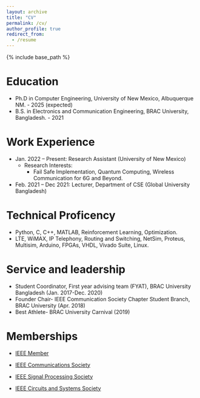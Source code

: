 ```yaml
---
layout: archive
title: "CV"
permalink: /cv/
author_profile: true
redirect_from:
  - /resume
---
```


{% include base_path %}

Education
======
* Ph.D in Computer Engineering, University of New Mexico, Albuquerque NM. - 2025 (expected)
* B.S. in Electronics and Communication Engineering, BRAC University, Bangladesh. - 2021

Work Experience
======
* Jan. 2022 – Present: Research Assistant (University of New Mexico)
  * Research Interests: 
    - Fail Safe Implementation, Quantum Computing, Wireless Communication for 6G and Beyond.
* Feb. 2021 – Dec 2021: Lecturer, Department of CSE (Global University Bangladesh)

Technical Proficency
======
*	Python, C, C++, MATLAB, Reinforcement Learning, Optimization.
*	LTE, WiMAX, IP Telephony, Routing and Switching, NetSim, Proteus, Multisim, Arduino, FPGAs, VHDL, Vivado Suite, Linux.

Service and leadership
======
* Student Coordinator, First year advising team (FYAT), BRAC University Bangladesh (Jan. 2017-Dec. 2020)
* Founder Chair- IEEE Communication Society Chapter Student Branch, BRAC University (Apr. 2018)
* Best Athlete- BRAC University Carnival (2019)

Memberships
======
- <p><a href="https://anindyabal.github.io/files/A1.pdf" target="_blank">IEEE Member</a></p>
- <p><a href="https://anindyabal.github.io/files/A3.pdf" target="_blank">IEEE Communications Society</a></p>
- <p><a href="https://anindyabal.github.io/files/A4.pdf" target="_blank">IEEE Signal Processing Society</a></p>
- <p><a href="https://anindyabal.github.io/files/A5.pdf" target="_blank">IEEE Circuits and Systems Society</a></p>

